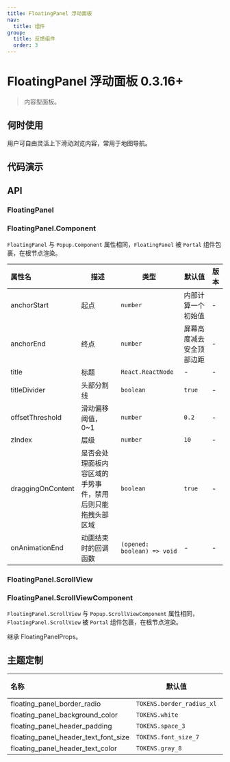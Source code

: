 ```yaml
---
title: FloatingPanel 浮动面板
nav:
  title: 组件
group:
  title: 反馈组件
  order: 3
---
```


# FloatingPanel 浮动面板 <Badge>0.3.16+</Badge>

> 内容型面板。

## 何时使用

用户可自由灵活上下滑动浏览内容，常用于地图导航。

## 代码演示

<code src="./__fixtures__/base.tsx"></code>
<code src="./__fixtures__/base2.tsx"></code>
<code src="./__fixtures__/scroll.tsx"></code>

## API

### FloatingPanel

### FloatingPanel.Component

`FloatingPanel` 与 `Popup.Component` 属性相同，`FloatingPanel` 被 `Portal` 组件包裹，在根节点渲染。

| 属性名            | 描述                                                       | 类型                        | 默认值                   | 版本 |
| :---------------- | ---------------------------------------------------------- | --------------------------- | ------------------------ | ---- |
| anchorStart       | 起点                                                       | `number`                    | 内部计算一个初始值       | -    |
| anchorEnd         | 终点                                                       | `number`                    | 屏幕高度减去安全顶部边距 | -    |
| title             | 标题                                                       | `React.ReactNode`           | -                        | -    |
| titleDivider      | 头部分割线                                                 | `boolean`                   | `true`                   | -    |
| offsetThreshold   | 滑动偏移阈值，0~1                                          | `number`                    | `0.2`                    | -    |
| zIndex            | 层级                                                       | `number`                    | `10`                     | -    |
| draggingOnContent | 是否会处理面板内容区域的手势事件，禁用后则只能拖拽头部区域 | `boolean`                   | `true`                   | -    |
| onAnimationEnd    | 动画结束时的回调函数                                       | `(opened: boolean) => void` | -                        | -    |

### FloatingPanel.ScrollView

### FloatingPanel.ScrollViewComponent

`FloatingPanel.ScrollView` 与 `Popup.ScrollViewComponent` 属性相同，`FloatingPanel.ScrollView` 被 `Portal` 组件包裹，在根节点渲染。

继承 FloatingPanelProps。

## 主题定制

| 名称                                 | 默认值                    | 描述 |
| :----------------------------------- | ------------------------- | ---- |
| floating_panel_border_radio          | `TOKENS.border_radius_xl` | -    |
| floating_panel_background_color      | `TOKENS.white`            | -    |
| floating_panel_header_padding        | `TOKENS.space_3`          | -    |
| floating_panel_header_text_font_size | `TOKENS.font_size_7`      | -    |
| floating_panel_header_text_color     | `TOKENS.gray_8`           | -    |
